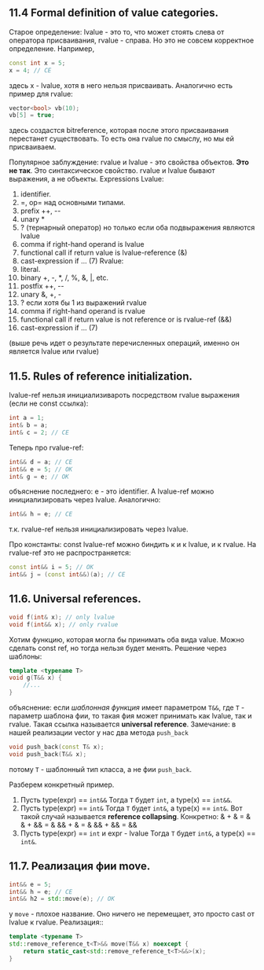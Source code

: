 ## 11.4 Formal definition of value categories.
Старое определение: lvalue - это то, что может стоять слева от оператора присваивания, rvalue - справа. Но это не совсем корректное определение. Например,
```cpp 
const int x = 5;
x = 4; // CE
```
здесь x - lvalue, хотя в него нельзя присваивать.
Аналогично есть пример для rvalue:
```cpp
vector<bool> vb(10);
vb[5] = true;
```
здесь создастся bitreference, которая после этого присваивания перестанет существовать. То есть она rvalue по смыслу, но мы ей присваиваем.

Популярное заблуждение: rvalue и lvalue - это свойства объектов. **Это не так**. Это синтаксическое свойство. rvalue и lvalue бывают выражения, а не объекты.
Expressions
Lvalue:
1. identifier.
2. =, op= над основными типами.
3. prefix ++, --
4. unary *
5. ? (тернарный оператор) но только если оба подвыражения являются lvalue
6. comma if right-hand operand is lvalue
7. functional call if return value is lvalue-reference (&)
8. cast-expression if ... (7)
Rvalue:
1. literal.
2. binary +, -, *, /, %, &, |, etc.
3. postfix ++, --
4. unary &, +, -
5. ? если хотя бы 1 из выражений rvalue
6. comma if right-hand operand is rvalue
7. functional call if return value is not reference or is rvalue-ref (&&)
8. cast-expression if ... (7)

(выше речь идет о результате перечисленных операций, именно он является lvalue или rvalue)

## 11.5. Rules of reference initialization.
lvalue-ref нельзя инициализивароть посредством rvalue выражения (если не const ссылка):
```cpp
int a = 1;
int& b = a;
int& c = 2; // CE
```
Теперь про rvalue-ref:
```cpp
int&& d = a; // CE
int&& e = 5; // OK
int& g = e; // OK
```
объяснение последнего: e - это identifier. А lvalue-ref можно инициализировать через lvalue. Аналогично:
```cpp
int&& h = e; // CE
```
т.к. rvalue-ref нельзя инициализировать через lvalue.

Про константы:
const lvalue-ref можно биндить к и к lvalue, и к rvalue. 
На rvalue-ref это не распространяется:
```cpp
const int&& i = 5; // OK
int&& j = (const int&&)(a); // CE
```
## 11.6. Universal references.
```cpp
void f(int& x); // only lvalue
void f(int&& x); // only rvalue
```
Хотим функцию, которая могла бы принимать оба вида value. Можно сделать const ref, но тогда нельзя будет менять.
Решение через шаблоны:
```cpp
template <typename T>
void g(T&& x) {
    //...
}
```
объяснение: если *шаблонная функция* имеет параметром `T&&`, где `T` - параметр шаблона фии, то такая фия может принимать как lvalue, так и rvalue. Такая ссылка называется **universal reference**.
Замечание: в нашей реализации vector у нас два метода `push_back`
```cpp
void push_back(const T& x);
void push_back(T&& x);
```
потому `T` - шаблонный тип класса, а не фии `push_back`.

Разберем конкретный пример. 
1. Пусть type(expr) == `int&&`
Тогда `T` будет `int`, а type(x) == `int&&`.
2. Пусть type(expr) == `int&`
Тогда `T` будет `int&`, а type(x) == `int&`.
Вот такой случай называется **reference collapsing**.
Конкретно:
& + & = &
& + && = &
&& + & = &
&& + && = &&
3. Пусть type(expr) == `int` и expr - lvalue
Тогда `T` будет `int&`, а type(x) == `int&`.

 

## 11.7. Реализация фии move.
```cpp
int&& e = 5;
int&& h = e; // CE
int&& h2 = std::move(e); // OK
```
у `move` - плохое название. Оно ничего не перемещает, это просто cast от lvalue к rvalue. Реализация::
```cpp
template <typename T>
std::remove_reference_t<T>&& move(T&& x) noexcept {
    return static_cast<std::remove_reference_t<T>&&>(x);
}
```
